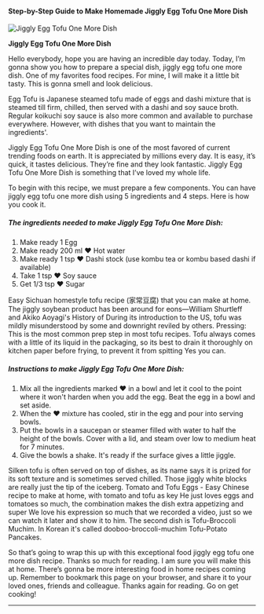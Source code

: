            

#### Step-by-Step Guide to Make Homemade Jiggly Egg Tofu One More Dish

![Jiggly Egg Tofu One More Dish](https://img-global.cpcdn.com/recipes/6303327282266112/751x532cq70/jiggly-egg-tofu-one-more-dish-recipe-main-photo.jpg)

**Jiggly Egg Tofu One More Dish**

Hello everybody, hope you are having an incredible day today. Today, I’m gonna show you how to prepare a special dish, jiggly egg tofu one more dish. One of my favorites food recipes. For mine, I will make it a little bit tasty. This is gonna smell and look delicious.

Egg Tofu is Japanese steamed tofu made of eggs and dashi mixture that is steamed till firm, chilled, then served with a dashi and soy sauce broth. Regular koikuchi soy sauce is also more common and available to purchase everywhere. However, with dishes that you want to maintain the ingredients'.

Jiggly Egg Tofu One More Dish is one of the most favored of current trending foods on earth. It is appreciated by millions every day. It is easy, it’s quick, it tastes delicious. They’re fine and they look fantastic. Jiggly Egg Tofu One More Dish is something that I’ve loved my whole life.

To begin with this recipe, we must prepare a few components. You can have jiggly egg tofu one more dish using 5 ingredients and 4 steps. Here is how you cook it.

##### The ingredients needed to make Jiggly Egg Tofu One More Dish:

1.  Make ready 1 Egg
2.  Make ready 200 ml ♥ Hot water
3.  Make ready 1 tsp ♥ Dashi stock (use kombu tea or kombu based dashi if available)
4.  Take 1 tsp ♥ Soy sauce
5.  Get 1/3 tsp ♥ Sugar

Easy Sichuan homestyle tofu recipe (家常豆腐) that you can make at home. The jiggly soybean product has been around for eons—William Shurtleff and Akiko Aoyagi's History of During its introduction to the US, tofu was mildly misunderstood by some and downright reviled by others. Pressing: This is the most common prep step in most tofu recipes. Tofu always comes with a little of its liquid in the packaging, so its best to drain it thoroughly on kitchen paper before frying, to prevent it from spitting Yes you can.

##### Instructions to make Jiggly Egg Tofu One More Dish:

1.  Mix all the ingredients marked ♥ in a bowl and let it cool to the point where it won't harden when you add the egg. Beat the egg in a bowl and set aside.
2.  When the ♥ mixture has cooled, stir in the egg and pour into serving bowls.
3.  Put the bowls in a saucepan or steamer filled with water to half the height of the bowls. Cover with a lid, and steam over low to medium heat for 7 minutes.
4.  Give the bowls a shake. It's ready if the surface gives a little jiggle.

Silken tofu is often served on top of dishes, as its name says it is prized for its soft texture and is sometimes served chilled. Those jiggly white blocks are really just the tip of the iceberg. Tomato and Tofu Eggs - Easy Chinese recipe to make at home, with tomato and tofu as key He just loves eggs and tomatoes so much, the combination makes the dish extra appetizing and super We love his expression so much that we recorded a video, just so we can watch it later and show it to him. The second dish is Tofu-Broccoli Muchim. In Korean it's called dooboo-broccoli-muchim Tofu-Potato Pancakes.

So that’s going to wrap this up with this exceptional food jiggly egg tofu one more dish recipe. Thanks so much for reading. I am sure you will make this at home. There’s gonna be more interesting food in home recipes coming up. Remember to bookmark this page on your browser, and share it to your loved ones, friends and colleague. Thanks again for reading. Go on get cooking!

* * *